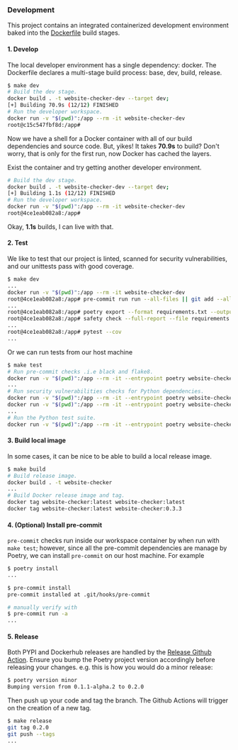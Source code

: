 ### Development

This project contains an integrated containerized development environment baked into the [Dockerfile](./Dockerfile) build stages.

#### 1. Develop

The local developer environment has a single dependency: docker. The Dockerfile declares a multi-stage build process: base, dev, build, release.

```bash
$ make dev
# Build the dev stage.
docker build . -t website-checker-dev --target dev;
[+] Building 70.9s (12/12) FINISHED
# Run the developer workspace.
docker run -v "$(pwd)":/app --rm -it website-checker-dev
root@c15c547fbf8d:/app# 
```

Now we have a shell for a Docker container with all of our build dependencies and source code.
But, yikes! It takes **70.9s** to build? Don't worry, that is only for the first run, now Docker has cached the layers.

Exist the container and try getting another developer environment.

```bash
# Build the dev stage.
docker build . -t website-checker-dev --target dev;
[+] Building 1.1s (12/12) FINISHED 
# Run the developer workspace.
docker run -v "$(pwd)":/app --rm -it website-checker-dev
root@4ce1eab082a8:/app# 
```

Okay, **1.1s** builds, I can live with that.

#### 2. Test

We like to test that our project is linted, scanned for security vulnerabilities, and our unittests pass with good coverage.

```bash
$ make dev
...
docker run -v "$(pwd)":/app --rm -it website-checker-dev
root@4ce1eab082a8:/app# pre-commit run run --all-files || git add --all
...
root@4ce1eab082a8:/app# poetry export --format requirements.txt --output requirements.txt
root@4ce1eab082a8:/app# safety check --full-report --file requirements.txt
...
root@4ce1eab082a8:/app# pytest --cov
...
```

Or we can run tests from our host machine

```bash
$ make test
# Run pre-commit checks .i.e black and flake8.
docker run -v "$(pwd)":/app --rm -it --entrypoint poetry website-checker-dev run pre-commit run --all-files || git add --all
...
# Run security vulnerabilities checks for Python dependencies.
docker run -v "$(pwd)":/app --rm -it --entrypoint poetry website-checker-dev export --format requirements.txt --output requirements.txt
docker run -v "$(pwd)":/app --rm -it --entrypoint poetry website-checker-dev run safety check --full-report --file requirements.txt
...
# Run the Python test suite.
docker run -v "$(pwd)":/app --rm -it --entrypoint poetry website-checker-dev run pytest --cov -vvv
```

#### 3. Build local image

In some cases, it can be nice to be able to build a local release image.

```bash
$ make build
# Build release image.
docker build . -t website-checker
...
# Build Docker release image and tag.
docker tag website-checker:latest website-checker:latest
docker tag website-checker:latest website-checker:0.3.3
```

#### 4. (Optional) Install pre-commit

`pre-commit` checks run inside our workspace container by when run with `make test`; however, since all the pre-commit dependencies are manage by Poetry, we can install `pre-commit` on our host machine. For example

```bash
$ poetry install
...

$ pre-commit install
pre-commit installed at .git/hooks/pre-commit

# manually verify with
$ pre-commit run -a
...
```

#### 5. Release

Both PYPI and Dockerhub releases are handled by the [Release Github Action](./.github/worksflows/release.yml). Ensure you bump the Poetry project version accordingly before releasing your changes. e.g. this is how you would do a minor release:

```bash
$ poetry version minor
Bumping version from 0.1.1-alpha.2 to 0.2.0
```

Then push up your code and tag the branch. The Github Actions will trigger on the creation of a new tag.

```bash
$ make release
git tag 0.2.0
git push --tags
...
```
